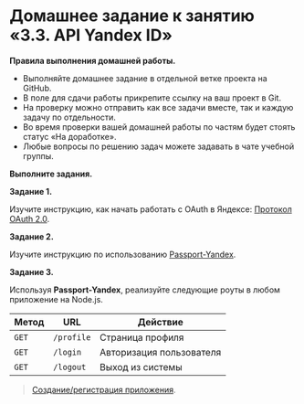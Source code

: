 # Домашнее задание к занятию «3.3. API Yandex ID»

**Правила выполнения домашней работы.**
* Выполняйте домашнее задание в отдельной ветке проекта на GitHub.
* В поле для сдачи работы прикрепите ссылку на ваш проект в Git.
* На проверку можно отправить как все задачи вместе, так и каждую задачу по отдельности. 
* Во время проверки вашей домашней работы по частям будет стоять статус «На доработке».
* Любые вопросы по решению задач можете задавать в чате учебной группы.

**Выполните задания.**

**Задание 1.**

Изучите инструкцию, как начать работать с OAuth в Яндексе: [Протокол OAuth 2.0](https://yandex.ru/dev/id/doc/dg/oauth/concepts/about.html).

**Задание 2.**

Изучите инструкцию по использованию [Passport-Yandex](https://www.passportjs.org/packages/passport-yandex/).

**Задание 3.**

Используя **Passport-Yandex**, реализуйте следующие роуты в любом приложение на Node.js.

| Метод | URL        | Действие                 |
| ----- | ---------- | ------------------------ |
| `GET` | `/profile` | Страница профиля         |
| `GET` | `/login`   | Авторизация пользователя |
| `GET` | `/logout`  | Выход из системы         |

> [Создание/регистрация приложения](https://oauth.yandex.ru/client/new).
